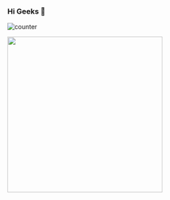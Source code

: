 ### Hi Geeks 👋

![counter](https://en8sew6bxaky30m.m.pipedream.net)

[<img src="https://wakatime.com/share/@tuhin47/7bbd1ac4-5717-426c-a894-36c4c637cff2.svg" height="350px"/>](coding)